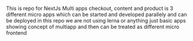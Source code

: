 This is repo for NextJs Multi apps
checkout, content and product is 3 different micro apps which can be started and developed parallely and can be deployed
in this repo we are not using lerna or anything
just basic apps showing concept of multiapp and then can be treated as different micro frontend